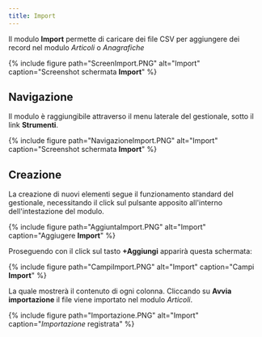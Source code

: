 ```yaml
---
title: Import
---
```


Il modulo **Import** permette di caricare dei file CSV per aggiungere dei record nel modulo *Articoli* o *Anagrafiche*

{% include figure path="ScreenImport.PNG" alt="Import" caption="Screenshot schermata **Import**" %}

## Navigazione

Il modulo è raggiungibile attraverso il menu laterale del gestionale, sotto il link **Strumenti**.

{% include figure path="NavigazioneImport.PNG" alt="Import" caption="Screenshot schermata **Import**" %}

## Creazione

La creazione di nuovi elementi segue il funzionamento standard del gestionale, necessitando il click sul pulsante apposito all'interno dell'intestazione del modulo.

{% include figure path="AggiuntaImport.PNG" alt="Import" caption="Aggiugere **Import**" %}

Proseguendo con il click sul tasto **+Aggiungi** apparirà questa schermata:

{% include figure path="CampiImport.PNG" alt="Import" caption="Campi **Import**" %}

La quale mostrerà il contenuto di ogni colonna. Cliccando su **Avvia importazione** il file viene importato nel modulo *Articoli*.

{% include figure path="Importazione.PNG" alt="Import" caption="*Importazione* registrata" %}


